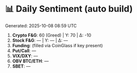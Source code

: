 # 📊 Daily Sentiment (auto build)
Generated: 2025-10-08 08:59 UTC

1) **Crypto F&G**: 60 (Greed) | Y: 70 | Δ: -10
2) **Stock F&G**: — | Y: — | Δ: —
3) **Funding**: (filled via CoinGlass if key present)
4) **Put/Call**: —
5) **VIX/DXY**: —
6) **OBV BTC/ETH**: —
7) **SBET**: —
